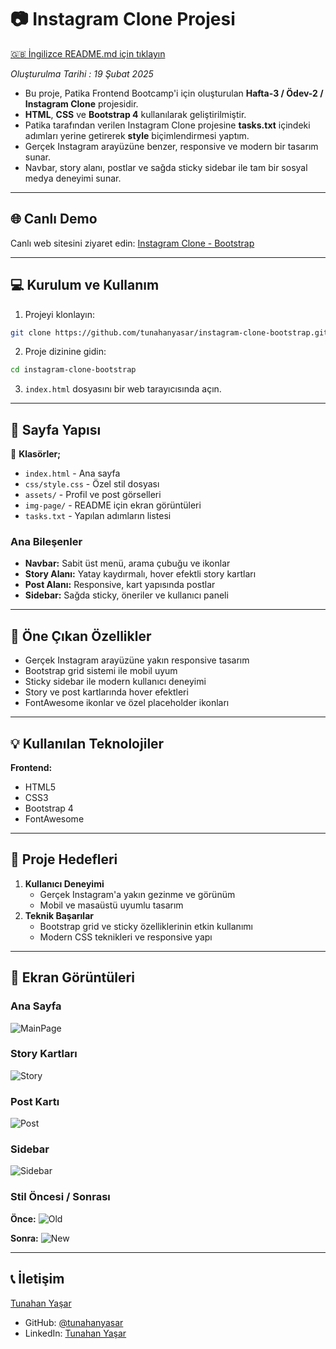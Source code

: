 # :camera: Instagram Clone Projesi

[🇬🇧 İngilizce README.md için tıklayın](./README.md)

*Oluşturulma Tarihi : 19 Şubat 2025*

* Bu proje, Patika Frontend Bootcamp'i için oluşturulan **Hafta-3 / Ödev-2 / Instagram Clone** projesidir.
* **HTML**, **CSS** ve **Bootstrap 4** kullanılarak geliştirilmiştir.
* Patika tarafından verilen Instagram Clone 
projesine **tasks.txt** içindeki adımları 
yerine getirerek **style** biçimlendirmesi 
yaptım.
* Gerçek Instagram arayüzüne benzer, responsive ve modern bir tasarım sunar.
* Navbar, story alanı, postlar ve sağda sticky sidebar ile tam bir sosyal medya deneyimi sunar.

---

## 🌐 Canlı Demo

Canlı web sitesini ziyaret edin: [Instagram Clone - Bootstrap](https://instagram-clone-bootstrap-three.vercel.app/)

---

## :computer: Kurulum ve Kullanım

1. Projeyi klonlayın:
```bash
git clone https://github.com/tunahanyasar/instagram-clone-bootstrap.git
```
2. Proje dizinine gidin:
```bash
cd instagram-clone-bootstrap
```
3. `index.html` dosyasını bir web tarayıcısında açın.

---

## 📜 Sayfa Yapısı

:open_file_folder: **Klasörler;**
* `index.html` - Ana sayfa
* `css/style.css` - Özel stil dosyası
* `assets/` - Profil ve post görselleri
* `img-page/` - README için ekran görüntüleri
* `tasks.txt` - Yapılan adımların listesi

### Ana Bileşenler
- **Navbar:** Sabit üst menü, arama çubuğu ve ikonlar
- **Story Alanı:** Yatay kaydırmalı, hover efektli story kartları
- **Post Alanı:** Responsive, kart yapısında postlar
- **Sidebar:** Sağda sticky, öneriler ve kullanıcı paneli

---

## :star2: Öne Çıkan Özellikler

- Gerçek Instagram arayüzüne yakın responsive tasarım
- Bootstrap grid sistemi ile mobil uyum
- Sticky sidebar ile modern kullanıcı deneyimi
- Story ve post kartlarında hover efektleri
- FontAwesome ikonlar ve özel placeholder ikonları

---

## 💡 Kullanılan Teknolojiler

**Frontend:**
* HTML5
* CSS3
* Bootstrap 4
* FontAwesome

---

## 🎯 Proje Hedefleri

1. **Kullanıcı Deneyimi**
   - Gerçek Instagram'a yakın gezinme ve görünüm
   - Mobil ve masaüstü uyumlu tasarım
2. **Teknik Başarılar**
   - Bootstrap grid ve sticky özelliklerinin etkin kullanımı
   - Modern CSS teknikleri ve responsive yapı

---

## 📸 Ekran Görüntüleri

### Ana Sayfa
![MainPage](./img-page/main-page-vs.png)

### Story Kartları
![Story](./img-page/story-vs.png)

### Post Kartı
![Post](./img-page/post-vs.png)

### Sidebar
![Sidebar](./img-page/sidebar-vs.png)

### Stil Öncesi / Sonrası
**Önce:**
![Old](./img-page/old-version.png)

**Sonra:**
![New](./img-page/new-version.png)

---

## 📞 İletişim

[Tunahan Yaşar](https://github.com/tunahanyasar)

* GitHub: [@tunahanyasar](https://github.com/tunahanyasar)
* LinkedIn: [Tunahan Yaşar](https://www.linkedin.com/in/tunahan-yasar/)

